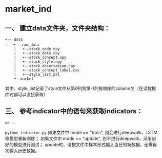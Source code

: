 # market_ind
## 一、 建立data文件夹，文件夹结构：
```
+-- data
｜  +-- raw_data
    |   +--stock_code.npy
    |   +--stock_date.npy
    |   +--stock_concept.npy
    |   +--stock_style.npy
    |   +--stock_observation.npy
    |   +--stock_concept_label.csv
    |   +--style_list.pkl
    +--market
```

其中，style_list记录了style文件从第0列到第-1列按顺序的column名（在读数据库时都可以直接获取）


## 三、 参考indicator中的语句来获取indicators：
`cd ..`

`python indicator.py`
如果文件中 mode == "train", 则会进行deepwalk、LSTM等模型重新训练；
如果文件中 mode == "update", 则不进行deepwalk，采用训好的模型进行测试；
update时，请按文件中样本形式输入当日的新数据，无需再次输入历史数据。
